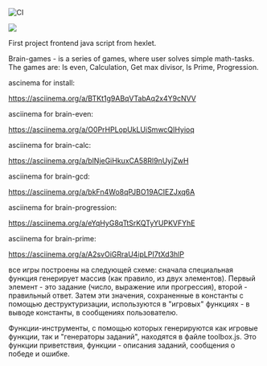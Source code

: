 ![CI](https://github.com/maletinchess/frontend-project-lvl1/actions)

<a href="https://codeclimate.com/github/maletinchess/frontend-project-lvl1/maintainability"><img src="https://api.codeclimate.com/v1/badges/d0d3296e856145f35f74/maintainability" /></a>

First project frontend java script from hexlet.

Brain-games - is a series of games, where user solves simple math-tasks.
The games are: Is even, Calculation, Get max divisor, Is Prime, Progression.



ascinema for install:

https://asciinema.org/a/BTKt1g9ABqVTabAq2x4Y9cNVV

asciinema for brain-even:

https://asciinema.org/a/O0PrHPLopUkLUiSmwcQIHyioq

asciinema for brain-calc:

https://asciinema.org/a/blNjeGiHkuxCA58Rl9nUyjZwH

asciinema for brain-gcd:

https://asciinema.org/a/bkFn4Wo8qPJBO19ACIEZJxq6A

asciinema for brain-progression:

https://asciinema.org/a/eYqHyG8qTtSrKQTyYUPKVFYhE

asciinema for brain-prime:

https://asciinema.org/a/A2svOiGRraU4ipLPI7tXd3hlP

все игры построены на следующей схеме: сначала специальная функция генерирует массив (как правило, из двух элементов). Первый элемент - это задание (число, выражение или прогрессия), второй - правильный ответ. Затем эти значения, сохраненные в константы с помощью деструктуризации, используются в "игровых" функциях - в выводе константы, в сообщениях пользователю.

Функции-инструменты, с помощью которых генерируются как игровые функции, так и "генераторы заданий", находятся в файле toolbox.js. Это функции приветствия, функции - описания заданий, сообщения о победе и ошибке.
